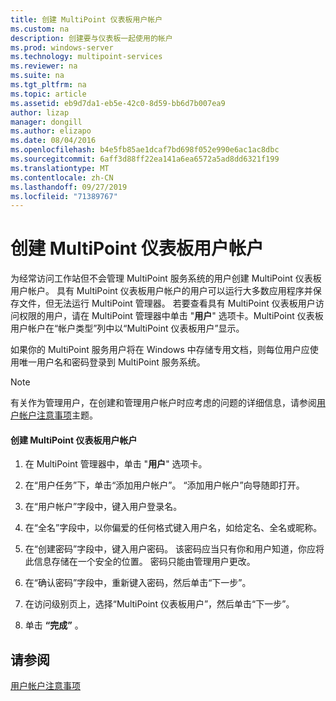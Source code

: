 ```yaml
---
title: 创建 MultiPoint 仪表板用户帐户
ms.custom: na
description: 创建要与仪表板一起使用的帐户
ms.prod: windows-server
ms.technology: multipoint-services
ms.reviewer: na
ms.suite: na
ms.tgt_pltfrm: na
ms.topic: article
ms.assetid: eb9d7da1-eb5e-42c0-8d59-bb6d7b007ea9
author: lizap
manager: dongill
ms.author: elizapo
ms.date: 08/04/2016
ms.openlocfilehash: b4e5fb85ae1dcaf7bd698f052e990e6ac1ac8dbc
ms.sourcegitcommit: 6aff3d88ff22ea141a6ea6572a5ad8dd6321f199
ms.translationtype: MT
ms.contentlocale: zh-CN
ms.lasthandoff: 09/27/2019
ms.locfileid: "71389767"
---
```

# <a name="create-a-multipoint-dashboard-user-account"></a>创建 MultiPoint 仪表板用户帐户
为经常访问工作站但不会管理 MultiPoint 服务系统的用户创建 MultiPoint 仪表板用户帐户。 具有 MultiPoint 仪表板用户帐户的用户可以运行大多数应用程序并保存文件，但无法运行 MultiPoint 管理器。 若要查看具有 MultiPoint 仪表板用户访问权限的用户，请在 MultiPoint 管理器中单击 "**用户**" 选项卡。MultiPoint 仪表板用户帐户在“帐户类型”列中以“MultiPoint 仪表板用户”显示。  
  
如果你的 MultiPoint 服务用户将在 Windows 中存储专用文档，则每位用户应使用唯一用户名和密码登录到 MultiPoint 服务系统。  
  
> [!NOTE]  
> 有关作为管理用户，在创建和管理用户帐户时应考虑的问题的详细信息，请参阅[用户帐户注意事项](User-Account-Considerations.md)主题。  
  
#### <a name="to-create-a-multipoint-dashboard-user-account"></a>创建 MultiPoint 仪表板用户帐户  
  
1.  在 MultiPoint 管理器中，单击 "**用户**" 选项卡。  
  
2.  在“用户任务”下，单击“添加用户帐户”。 “添加用户帐户”向导随即打开。  
  
3.  在“用户帐户”字段中，键入用户登录名。  
  
4.  在“全名”字段中，以你偏爱的任何格式键入用户名，如给定名、全名或昵称。  
  
5.  在“创建密码”字段中，键入用户密码。 该密码应当只有你和用户知道，你应将此信息存储在一个安全的位置。 密码只能由管理用户更改。  
  
6.  在“确认密码”字段中，重新键入密码，然后单击“下一步”。  
  
7.  在访问级别页上，选择“MultiPoint 仪表板用户”，然后单击“下一步”。  
  
8.  单击 **“完成”** 。  
  
## <a name="see-also"></a>请参阅  
[用户帐户注意事项](User-Account-Considerations.md)